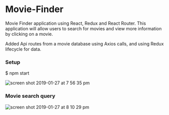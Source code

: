 # Movie-Finder

Movie Finder application using React, Redux and React Router. This application will allow users to search for movies and view more information by clicking on a movie.

Added Api routes from a movie database using Axios calls, and using Redux lifecycle for data.

### Setup

$ npm start

![screen shot 2019-01-27 at 7 56 35 pm](https://user-images.githubusercontent.com/18974511/51814034-2db38f00-226e-11e9-9742-882f82fe1bce.png)

### Movie search query

![screen shot 2019-01-27 at 8 10 29 pm](https://user-images.githubusercontent.com/18974511/51814328-aff08300-226f-11e9-9a5a-2bf7f5ab27fb.png)
